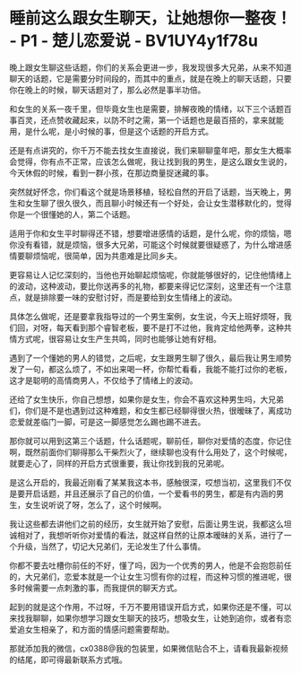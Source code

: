 # 睡前这么跟女生聊天，让她想你一整夜！ - P1 - 楚儿恋爱说 - BV1UY4y1f78u

晚上跟女生聊这些话题，你们的关系会更进一步，我发现很多大兄弟，从来不知道聊天的话题，它是需要分时间段的，而其中的重点，就是在晚上的聊天话题，只要你在晚上的时候，聊天话题对了，那么必然是事半功倍。

和女生的关系一夜千里，但毕竟女生也是需要，排解夜晚的情绪，以下三个话题百事百灵，还点赞收藏起来，以防不时之需，第一个话题也是最百搭的，拿来就能用，是什么呢，是小时候的事，但是这个话题的开启方式。

还是有点讲究的，你千万不能去找女生直接说，我们来聊聊童年吧，那女生大概率会觉得，你有点不正常，应该怎么做呢，我让找到我的男生，是这么跟女生说的，今天休假的时候，看到一群小孩，在那边商量捉迷藏的事。

突然就好怀念，你们看这个就是场景移植，轻松自然的开启了话题，当天晚上，男生和女生聊了很久很久，而且聊小时候还有一个好处，会让女生潜移默化的，觉得你是一个很懂她的人，第二个话题。

适用于你和女生平时聊得还不错，想要增进感情的话题，是什么呢，你的烦恼，嗯你没有看错，就是烦恼，很多大兄弟，可能这个时候就要很疑惑了，为什么增进感情要聊烦恼呢，很简单，因为共患难是比同乡夫。

更容易让人记忆深刻的，当他也开始聊起烦恼呢，你就能够很好的，记住他情绪上的波动，这种波动，要比你送再多的礼物，都要来得记忆深刻，这里还有一个注意点，就是排除要一味的安慰讨好，而是要给到女生情绪上的波动。

具体怎么做呢，还是要拿我指导过的一个男生案例，女生说，今天上班好烦呀，我们回，对呀，每天看到那个睿智老板，要不是打不过他，我肯定给他两拳，这种共情方式呢，很容易让女生产生共鸣，同时也能够让她有好相。

遇到了一个懂她的男人的错觉，之后呢，女生跟男生聊了很久，最后我让男生顺势发了一句，都这么烦了，不如出来喝一杯，你帮忙看看，我能不能打过你的老板，这才是聪明的高情商男人，不仅给予了情绪上的波动。

还给了女生快乐，你自己想想，如果你是女生，你会不喜欢这种男生吗，大兄弟们，你们是不是也遇到过这种难题，和女生都已经聊得很火热，很暧昧了，离成功恋爱就差临门一脚，可是这一脚感觉怎么踢也踢不进去。

那你就可以用到这第三个话题，什么话题呢，聊前任，聊你对爱情的态度，你记住啊，既然前面你们聊得那么干柴烈火了，继续聊也没有什么用处了，这个时候呢，就要走心了，同样的开启方式很重要，我让你找到我的兄弟呢。

是这么开启的，我最近刚看了某某我这本书，感触很深，哎想当初，这里我们不仅是要开启话题，并且还展示了自己的价值，一个爱看书的男生，都是有内涵的男生，女生说听说了呀，怎么了，这个时候啊。

我让这些都去讲他们之前的经历，女生就开始了安慰，后面让男生说，我都这么坦诚相对了，我想听听你对爱情的看法，就这样自然的让原本暧昧的关系，进行了一个升级，当然了，切记大兄弟们，无论发生了什么事情。

你都不要去吐槽你前任的不好，懂了吗，因为一个优秀的男人，他是不会抱怨前任的，大兄弟们，恋爱本就是一个让女生习惯有你的过程，而这种习惯的推进呢，很多时候需要一点刺激的事，而我提供的聊天方式。

起到的就是这个作用，不过呀，千万不要用错误开启方式，如果你还是不懂，可以来找我聊聊，如果你想学习跟女生聊天的技巧，想吸女生，让她到追你，或者有恋爱追女生相亲了，和方面的情感问题需要帮助。

那就添加我的微信，cx0388@我的包装里，如果微信贴合不上，请看我最新视频的结尾，即可得最新联系方式哦。